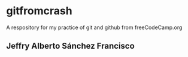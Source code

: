 # gitfromcrash
A respository for my practice of git and github from freeCodeCamp.org


## Jeffry Alberto Sánchez Francisco